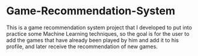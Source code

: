 # Game-Recommendation-System
This is a game recommendation system project that I developed to put into practice some Machine Learning techniques, so the goal is for the user to add the games that have already been played by him and add it to his profile, and later receive the recommendation of new games.
